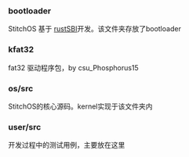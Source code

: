 ### bootloader

StitchOS 基于 [rustSBI](https://github.com/luojia65/rustsbi)开发。该文件夹存放了bootloader

### kfat32

fat32 驱动程序包，by csu_Phosphorus15

### os/src

StitchOS的核心源码。kernel实现于该文件夹内

### user/src

开发过程中的测试用例，主要放在这里